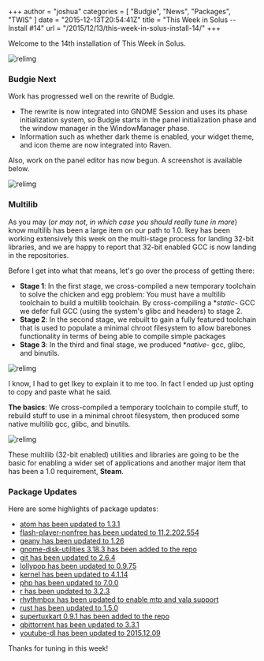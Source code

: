 +++
author = "joshua"
categories = [
"Budgie",
"News",
"Packages",
"TWIS"
]
date =  "2015-12-13T20:54:41Z"
title = "This Week in Solus  -- Install #14"
url = "/2015/12/13/this-week-in-solus-install-14/"
+++

Welcome to the 14th installation of This Week in Solus. 

![relimg](http://i.giphy.com/mxDZecDOOsWCA.gif)

### Budgie Next

Work has progressed well on the rewrite of Budgie.

- The rewrite is now integrated into GNOME Session and uses its phase initialization system, so Budgie starts in the panel initialization phase and the window manager in the WindowManager phase.
- Information such as whether dark theme is enabled, your widget theme, and icon theme are now integrated into Raven.

Also, work on the panel editor has now begun. A screenshot is available below.

![relimg](Screenshot-from-2015-12-09-10-12-19.png)

### Multilib

As you may (_or may not, in which case you should really tune in more_) know multilib has been a large item on our path to 1.0. Ikey has been working extensively this week on the multi-stage process for landing 32-bit libraries, and we are happy to report 
that 32-bit enabled GCC is now landing in the repositories.

Before I get into what that means, let's go over the process of getting there:

- **Stage 1**: In the first stage, we cross-compiled a new temporary toolchain to solve the chicken and egg problem: You must have a multilib toolchain to build a multilib toolchain. By cross-compiling a **static*- GCC we defer full GCC (using the system's glibc and headers) to stage 2.
- **Stage 2**: In the second stage, we rebuilt to gain a fully featured toolchain that is used to populate a minimal chroot filesystem to allow barebones functionality in terms of being able to compile simple packages
- **Stage 3**: In the third and final stage, we produced **native*- gcc, glibc, and binutils.

![relimg](http://i.giphy.com/91fEJqgdsnu4E.gif)

I know, I had to get Ikey to explain it to me too. In fact I ended up just opting to copy and paste what he said.

**The basics**: We cross-compiled a temporary toolchain to compile stuff, to rebuild stuff to use in a minimal chroot filesystem, then produced some native multilib gcc, glibc, and binutils.

![relimg](vplcm.jpg)

These multilib (32-bit enabled) utilities and libraries are going to be the basic for enabling a wider set of applications and another major item that has been a 1.0 requirement, **Steam**.

### Package Updates

Here are some highlights of package updates:

- [atom has been updated to 1.3.1](https://git.solus-project.com/packages/atom/commit/?id=5ca831aaac5f7b857193e7a4b6cc9ec239819e90)
- [flash-player-nonfree has been updated to 11.2.202.554](https://git.solus-project.com/packages/flash-player-nonfree/commit/?id=6e310ca993f3942a01df1200218fb58bf245619f)
- [geany has been updated to 1.26](https://git.solus-project.com/packages/geany/commit/?id=89bdd5bb0a22e2c8866715743c8efe3709c18f5c)
- [gnome-disk-utilities 3.18.3 has been added to the repo](https://git.solus-project.com/packages/gnome-disk-utility/commit/?id=aed7477780e6749bb8ddbcaab88fbabcc69d6a6e)
- [git has been updated to 2.6.4](https://git.solus-project.com/packages/git/commit/?id=d7c4a6901cfc8fd6927e7db4323e52f054f0c274)
- [lollypop has been updated to 0.9.75](https://git.solus-project.com/packages/lollypop/commit/?id=e96675c11724fca1f45a09234b0fadd036ceedd1)
- [kernel has been updated to 4.1.14](https://git.solus-project.com/packages/kernel/commit/?id=f57a5855ae489b4eeb27e48cce862dc837396a22)
- [php has been updated to 7.0.0](https://git.solus-project.com/packages/php/commit/?id=f55c5cf341c9d1b3e7df9fee2bdb9efe09411159)
- [r has been updated to 3.2.3](https://git.solus-project.com/packages/r/commit/?id=32760c451fd9906bfe42681c8e9ed850bd7b223c)
- [rhythmbox has been updated to enable mtp and vala support](https://git.solus-project.com/packages/rhythmbox/commit/?id=b8c83663e172fc23f575a95a7d91894ea2cc3d4e)
- [rust has been updated to 1.5.0](https://git.solus-project.com/packages/rust/commit/?id=dc84877ba9d4eea071d21ed585f8e471d8222c38)
- [supertuxkart 0.9.1 has been added to the repo](https://git.solus-project.com/packages/supertuxkart/commit/?id=3d915ee1d7b88cfb71f657cd99c25df54cf36f54)
- [qbittorrent has been updated to 3.3.1](https://git.solus-project.com/packages/qbittorrent/commit/?id=b9c3e8749670b1f1b22116fb9740d42874ca9f30)
- [youtube-dl has been updated to 2015.12.09](https://git.solus-project.com/packages/youtube-dl/commit/?id=a7f57874b6cb545953a5f75395331e3060af4d03)

Thanks for tuning in this week!